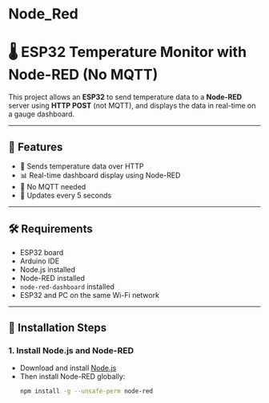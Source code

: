 # Node_Red
# 🌡️ ESP32 Temperature Monitor with Node-RED (No MQTT)

This project allows an **ESP32** to send temperature data to a **Node-RED** server using **HTTP POST** (not MQTT), and displays the data in real-time on a gauge dashboard.

---

## 🚀 Features

- 📡 Sends temperature data over HTTP
- 📊 Real-time dashboard display using Node-RED
- 🧠 No MQTT needed
- 🔄 Updates every 5 seconds

---

## 🛠️ Requirements

- ESP32 board
- Arduino IDE
- Node.js installed
- Node-RED installed
- `node-red-dashboard` installed
- ESP32 and PC on the same Wi-Fi network

---

## 🧰 Installation Steps

### 1. Install Node.js and Node-RED

- Download and install [Node.js](https://nodejs.org/)
- Then install Node-RED globally:
  ```bash
  npm install -g --unsafe-perm node-red
